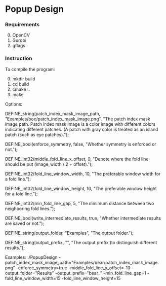 # Popup Design

### Requirements

0. OpenCV
1. Gurobi
2. gflags

### Instruction

To compile the program:

0. mkdir build
1. cd build
2. cmake ..
3. make


Options:

DEFINE_string(patch_index_mask_image_path, "Examples/bee/patch_index_mask_image.png", "The patch index mask image path. Patch index mask image is a color image with different colors indicating different patches. (A patch with gray color is treated as an island patch (such as eye patches).");

DEFINE_bool(enforce_symmetry, false, "Whether symmetry is enforced or not.");

DEFINE_int32(middle_fold_line_x_offset, 0, "Denote where the fold line should be put (image_width /  2 + offset).");

DEFINE_int32(fold_line_window_width, 10, "The preferable window width for a fold line.");

DEFINE_int32(fold_line_window_height, 10, "The preferable window height for a fold line.");

DEFINE_int32(min_fold_line_gap, 5, "The minimum distance between two neighboring fold lines.");

DEFINE_bool(write_intermediate_results, true, "Whether intermediate results are saved or not.");

DEFINE_string(output_folder, "Examples", "The output folder.");

DEFINE_string(output_prefix, "", "The output prefix (to distinguish different results.");


Examples:
./PopupDesign -patch_index_mask_image_path="Examples/bear/patch_index_mask_image.png" -enforce_symmetry=true -middle_fold_line_x_offset=-10 -output_folder="Results" -output_prefix="bear_" -min_fold_line_gap=1 -fold_line_window_width=15 -fold_line_window_height=15
